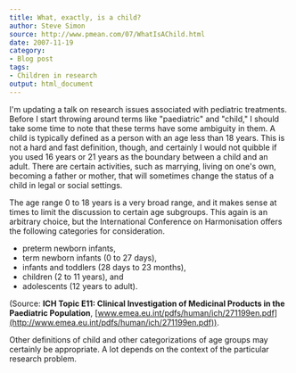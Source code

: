 ```yaml
---
title: What, exactly, is a child?
author: Steve Simon
source: http://www.pmean.com/07/WhatIsAChild.html
date: 2007-11-19
category:
- Blog post
tags:
- Children in research
output: html_document
---
```

I\'m updating a talk on research issues associated with pediatric
treatments. Before I start throwing around terms like \"paediatric\" and
\"child,\" I should take some time to note that these terms have some
ambiguity in them. A child is typically defined as a person with an age
less than 18 years. This is not a hard and fast definition, though, and
certainly I would not quibble if you used 16 years or 21 years as the
boundary between a child and an adult. There are certain activities,
such as marrying, living on one\'s own, becoming a father or mother,
that will sometimes change the status of a child in legal or social
settings.

The age range 0 to 18 years is a very broad range, and it makes sense at
times to limit the discussion to certain age subgroups. This again is an
arbitrary choice, but the International Conference on Harmonisation
offers the following categories for consideration.

-   preterm newborn infants,
-   term newborn infants (0 to 27 days),
-   infants and toddlers (28 days to 23 months),
-   children (2 to 11 years), and
-   adolescents (12 years to adult).

(Source: **ICH Topic E11: Clinical Investigation of Medicinal Products
in the Paediatric Population**,
[www.emea.eu.int/pdfs/human/ich/271199en.pdf](http://www.emea.eu.int/pdfs/human/ich/271199en.pdf)).

Other definitions of child and other categorizations of age groups may
certainly be appropriate. A lot depends on the context of the particular
research problem.
